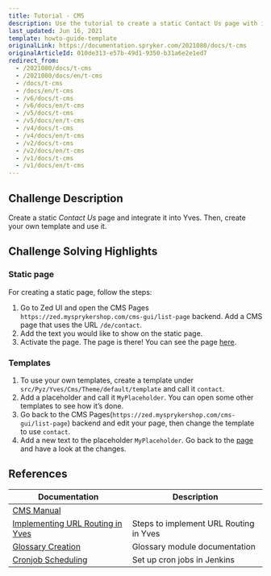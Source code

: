 ```yaml
---
title: Tutorial - CMS
description: Use the tutorial to create a static Contact Us page with its own template and integrate it to Yves.
last_updated: Jun 16, 2021
template: howto-guide-template
originalLink: https://documentation.spryker.com/2021080/docs/t-cms
originalArticleId: 010de313-e57b-49d1-9350-b31a6e2e1ed7
redirect_from:
  - /2021080/docs/t-cms
  - /2021080/docs/en/t-cms
  - /docs/t-cms
  - /docs/en/t-cms
  - /v6/docs/t-cms
  - /v6/docs/en/t-cms
  - /v5/docs/t-cms
  - /v5/docs/en/t-cms
  - /v4/docs/t-cms
  - /v4/docs/en/t-cms
  - /v2/docs/t-cms
  - /v2/docs/en/t-cms
  - /v1/docs/t-cms
  - /v1/docs/en/t-cms
---
```


<!--used to be: http://spryker.github.io/challenge/cms/-->

## Challenge Description
Create a static _Contact Us_ page and integrate it into Yves. Then, create your own template and use it.

## Challenge Solving Highlights
### Static page
For creating a static page, follow the steps:
1. Go to Zed UI and open the CMS Pages `https://zed.mysprykershop.com/cms-gui/list-page` backend. Add a CMS page that uses the URL `/de/contact`.
2. Add the text you would like to show on the static page.
3. Activate the page.
The page is there! You can see the page [here](https://mysprykershop.com/de/contact).

### Templates
1. To use your own templates, create a template under `src/Pyz/Yves/Cms/Theme/default/template` and call it `contact`.
2. Add a placeholder and call it `MyPlaceholder`. You can open some other templates to see how it’s done.
3. Go back to the CMS Pages(`https://zed.mysprykershop.com/cms-gui/list-page`) backend and edit your page, then change the template to use `contact`.
4. Add a new text to the placeholder `MyPlaceholder`.
Go back to the [page](https://mysprykershop.com/de/contact) and have a look at the changes.

## References

| Documentation | Description |
| --- | --- |
| [CMS Manual](/docs/scos/user/features/{{site.version}}/cms-feature-overview/cms-feature-overview.html)  |
|  [Implementing URL Routing in Yves](/docs/scos/dev/back-end-development/yves/implementing-url-routing-in-yves.html)| Steps to implement URL Routing in Yves |
| [Glossary Creation](/docs/scos/user/back-office-user-guides/{{site.version}}/administration/glossary/managing-glossary.html) |Glossary module documentation  |
| [Cronjob Scheduling](/docs/scos/dev/sdk/{{site.version}}/cronjob-scheduling.html) | Set up cron jobs in Jenkins |

<!-- Last review date: Sep 11, 2017_

[//]: # (by Theodoros Liokos) -->
